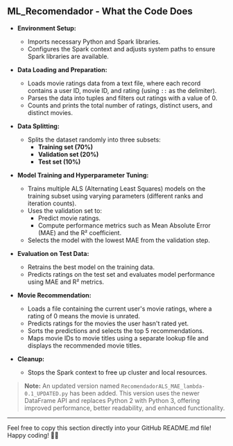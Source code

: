 ## ML_Recomendador - What the Code Does

- **Environment Setup:**  
  - Imports necessary Python and Spark libraries.  
  - Configures the Spark context and adjusts system paths to ensure Spark libraries are available.

- **Data Loading and Preparation:**  
  - Loads movie ratings data from a text file, where each record contains a user ID, movie ID, and rating (using `::` as the delimiter).  
  - Parses the data into tuples and filters out ratings with a value of 0.  
  - Counts and prints the total number of ratings, distinct users, and distinct movies.

- **Data Splitting:**  
  - Splits the dataset randomly into three subsets:
    - **Training set (70%)**
    - **Validation set (20%)**
    - **Test set (10%)**

- **Model Training and Hyperparameter Tuning:**  
  - Trains multiple ALS (Alternating Least Squares) models on the training subset using varying parameters (different ranks and iteration counts).  
  - Uses the validation set to:
    - Predict movie ratings.
    - Compute performance metrics such as Mean Absolute Error (MAE) and the R² coefficient.
  - Selects the model with the lowest MAE from the validation step.

- **Evaluation on Test Data:**  
  - Retrains the best model on the training data.  
  - Predicts ratings on the test set and evaluates model performance using MAE and R² metrics.

- **Movie Recommendation:**  
  - Loads a file containing the current user's movie ratings, where a rating of 0 means the movie is unrated.  
  - Predicts ratings for the movies the user hasn't rated yet.  
  - Sorts the predictions and selects the top 5 recommendations.  
  - Maps movie IDs to movie titles using a separate lookup file and displays the recommended movie titles.

- **Cleanup:**  
  - Stops the Spark context to free up cluster and local resources.

> **Note:** An updated version named `RecomendadorALS_MAE_lambda-0.1_UPDATED.py` has been added. This version uses the newer DataFrame API and replaces Python 2 with Python 3, offering improved performance, better readability, and enhanced functionality.

---

Feel free to copy this section directly into your GitHub README.md file! Happy coding! 🚀😊
